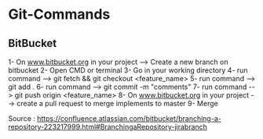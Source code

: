# Git-Commands

## BitBucket

1- On www.bitbucket.org in your project --> Create a new branch on bitbucket
2- Open CMD or terminal
3- Go in your working directory
4- run command --> git fetch && git checkout <feature_name>
5- run command --> git add .
6- run command --> git commit -m "comments"
7- run command --> git push origin <feature_name>
8- On www.bitbucket.org in your project --> create a pull request to merge implements to master
9- Merge

Source : https://confluence.atlassian.com/bitbucket/branching-a-repository-223217999.html#BranchingaRepository-jirabranch
